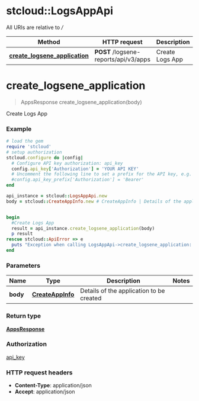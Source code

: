 # stcloud::LogsAppApi

All URIs are relative to */*

| Method                                                                     | HTTP request                          | Description     |
| -------------------------------------------------------------------------- | ------------------------------------- | --------------- |
| [**create_logsene_application**](LogsAppApi.md#create_logsene_application) | **POST** /logsene-reports/api/v3/apps | Create Logs App |

# **create_logsene_application**
> AppsResponse create_logsene_application(body)

Create Logs App

### Example
```ruby
# load the gem
require 'stcloud'
# setup authorization
stcloud.configure do |config|
  # Configure API key authorization: api_key
  config.api_key['Authorization'] = 'YOUR API KEY'
  # Uncomment the following line to set a prefix for the API key, e.g. 'Bearer' (defaults to nil)
  #config.api_key_prefix['Authorization'] = 'Bearer'
end

api_instance = stcloud::LogsAppApi.new
body = stcloud::CreateAppInfo.new # CreateAppInfo | Details of the application to be created


begin
  #Create Logs App
  result = api_instance.create_logsene_application(body)
  p result
rescue stcloud::ApiError => e
  puts "Exception when calling LogsAppApi->create_logsene_application: #{e}"
end
```

### Parameters

| Name     | Type                                  | Description                              | Notes |
| -------- | ------------------------------------- | ---------------------------------------- | ----- |
| **body** | [**CreateAppInfo**](CreateAppInfo.md) | Details of the application to be created |

### Return type

[**AppsResponse**](AppsResponse.md)

### Authorization

[api_key](../README.md#api_key)

### HTTP request headers

 - **Content-Type**: application/json
 - **Accept**: application/json
